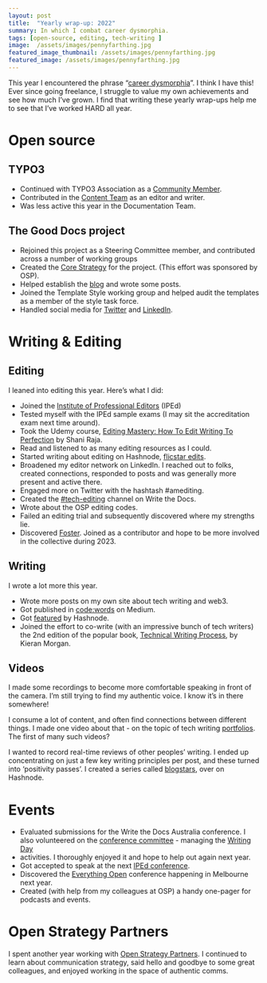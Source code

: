 ```yaml
---
layout: post
title:  "Yearly wrap-up: 2022"
summary: In which I combat career dysmorphia.
tags: [open-source, editing, tech-writing ]
image:  /assets/images/pennyfarthing.jpg
featured_image_thumbnail: /assets/images/pennyfarthing.jpg
featured_image: /assets/images/pennyfarthing.jpg
---
```


This year I encountered the phrase “[career dysmorphia](https://leadersayswhat.com/2015/10/when-is-impostor-syndrome-actually-career-dysmorphia/)”. I think 
I have this! Ever since going freelance, I struggle to value my own achievements and see how much I’ve grown. I find that writing these yearly wrap-ups help 
me to see that I’ve worked HARD all year. 

# Open source

## TYPO3

* Continued with TYPO3 Association as a [Community Member](https://typo3.org/project/association/membership).
* Contributed in the [Content Team](https://typo3.org/community/teams/content) as an editor and writer. 
* Was less active this year in the Documentation Team.

## The Good Docs project

* Rejoined this project as a Steering Committee member, and contributed across a number of working groups
* Created the [Core Strategy](https://gitlab.com/tgdp/governance/-/blob/main/Core_Strategy.md) for the project. (This effort was sponsored by OSP).
* Helped establish the [blog](https://thegooddocsproject.dev/blog/) and wrote some posts.
* Joined the Template Style working group and helped audit the templates as a member of the style task force. 
* Handled social media for [Twitter](https://twitter.com/home) and [LinkedIn](https://www.linkedin.com/company/89824113/).

# Writing & Editing

## Editing

I leaned into editing this year. Here’s what I did:

* Joined the [Institute of Professional Editors](https://www.iped-editors.org/) (IPEd)
* Tested myself with the IPEd sample exams (I may sit the accreditation exam next time around).
* Took the Udemy course, [Editing Mastery: How To Edit Writing To Perfection](https://www.udemy.com/course/editing-mastery/) by Shani Raja.
* Read and listened to as many editing resources as I could.
* Started writing about editing on Hashnode, [flicstar edits](https://flicstar.hashnode.dev/).
* Broadened my editor network on LinkedIn. I reached out to folks, created connections, responded to posts and was generally more present and active there.
* Engaged more on Twitter with the hashtash #amediting.
* Created the [#tech-editing](https://writethedocs.slack.com/archives/C03P7JWSYSV) channel on Write the Docs.
* Wrote about the OSP editing codes.
* Failed an editing trial and subsequently discovered where my strengths lie.
* Discovered [Foster](https://www.foster.co/). Joined as a contributor and hope to be more involved in the collective during 2023.

## Writing 

I wrote a lot more this year. 

* Wrote more posts on my own site about tech writing and web3.
* Got published in [code:words](https://medium.com/words-in-tech/tech-writing-listens-to-add-to-your-feed-33577026c1f9) on Medium. 
* Got [featured](https://twitter.com/hashnode/status/1558219283783720960) by Hashnode.
* Joined the effort to co-write (with an impressive bunch of tech writers) the 2nd edition of the popular book, [Technical Writing Process](https://technicalwritingprocess.com/), by Kieran Morgan.

## Videos

I made some recordings to become more comfortable speaking in front of the camera. I’m still trying to find my authentic voice. I know it’s in there somewhere!

I consume a lot of content, and often find connections between different things. I made one video about that - on the topic of tech 
writing [portfolios](https://flicstar.com/flicstar-chats-portfolios). The first of many such videos?

I wanted to record real-time reviews of other peoples’ writing. I ended up concentrating on just a few key writing principles per post, and 
these turned into ‘positivity passes’. I created a series called [blogstars](https://flicstar.hashnode.dev/series/blogstar), over on Hashnode.

# Events

* Evaluated submissions for the Write the Docs Australia conference. I also volunteered on the [conference committee](https://www.writethedocs.org/conf/australia/2022/team/) - managing the [Writing Day](https://www.writethedocs.org/conf/australia/2022/writing-day/) 
* activities. I thoroughly enjoyed it and hope to help out again next year.
* Got accepted to speak at the next [IPEd conference](https://www.iped-editors.org/iped-conferences/).
* Discovered the [Everything Open](https://2023.everythingopen.au/) conference happening in Melbourne next year.
* Created (with help from my colleagues at OSP) a handy one-pager for podcasts and events.

# Open Strategy Partners

I spent another year working with [Open Strategy Partners](https://openstrategypartners.com/). I continued to learn about communication strategy, 
said hello and goodbye to some great colleagues, and enjoyed working in the space of authentic comms. 
